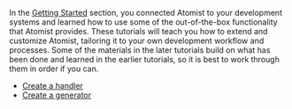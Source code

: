 In the [Getting Started][gs] section, you connected Atomist to your
development systems and learned how to use some of the out-of-the-box
functionality that Atomist provides.  These tutorials will teach you
how to extend and customize Atomist, tailoring it to your own
development workflow and processes.  Some of the materials in the
later tutorials build on what has been done and learned in the earlier
tutorials, so it is best to work through them in order if you can.

[gs]: /getting-started/index.md (Atomist Getting Started)

-   [Create a handler][handler]
-   [Create a generator][generator]

[handler]: handler.md (Tutorials - Create Handler)
[generator]: generator.md (Tutorials - Create Generator)
